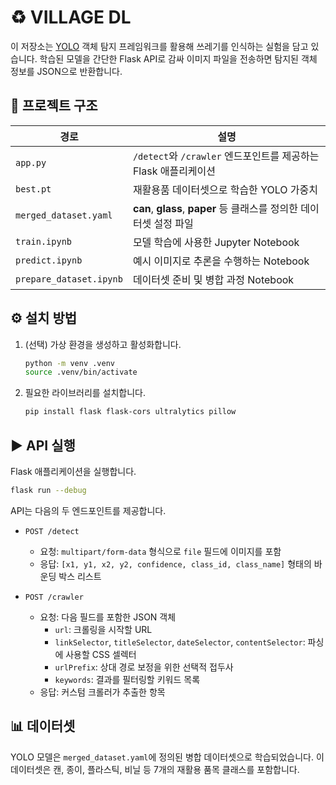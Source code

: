 # ♻️ VILLAGE DL

이 저장소는 [YOLO](https://github.com/ultralytics/ultralytics) 객체 탐지 프레임워크를 활용해 쓰레기를 인식하는 실험을 담고 있습니다. 
학습된 모델을 간단한 Flask API로 감싸 이미지 파일을 전송하면 탐지된 객체 정보를 JSON으로 반환합니다.

## 📂 프로젝트 구조

| 경로 | 설명 |
| ---- | ---- |
| `app.py` | `/detect`와 `/crawler` 엔드포인트를 제공하는 Flask 애플리케이션 |
| `best.pt` | 재활용품 데이터셋으로 학습한 YOLO 가중치 |
| `merged_dataset.yaml` | **can**, **glass**, **paper** 등 클래스를 정의한 데이터셋 설정 파일 |
| `train.ipynb` | 모델 학습에 사용한 Jupyter Notebook |
| `predict.ipynb` | 예시 이미지로 추론을 수행하는 Notebook |
| `prepare_dataset.ipynb` | 데이터셋 준비 및 병합 과정 Notebook |

## ⚙️ 설치 방법

1. (선택) 가상 환경을 생성하고 활성화합니다.
   ```bash
   python -m venv .venv
   source .venv/bin/activate
   ```
2. 필요한 라이브러리를 설치합니다.
   ```bash
   pip install flask flask-cors ultralytics pillow
   ```

## ▶️ API 실행

Flask 애플리케이션을 실행합니다.
```bash
flask run --debug
```

API는 다음의 두 엔드포인트를 제공합니다.

- `POST /detect`
  - 요청: `multipart/form-data` 형식으로 `file` 필드에 이미지를 포함
  - 응답: `[x1, y1, x2, y2, confidence, class_id, class_name]` 형태의 바운딩 박스 리스트

- `POST /crawler`
  - 요청: 다음 필드를 포함한 JSON 객체
    - `url`: 크롤링을 시작할 URL
    - `linkSelector`, `titleSelector`, `dateSelector`, `contentSelector`: 파싱에 사용할 CSS 셀렉터
    - `urlPrefix`: 상대 경로 보정을 위한 선택적 접두사
    - `keywords`: 결과를 필터링할 키워드 목록
  - 응답: 커스텀 크롤러가 추출한 항목

## 📊 데이터셋

YOLO 모델은 `merged_dataset.yaml`에 정의된 병합 데이터셋으로 학습되었습니다. 
이 데이터셋은 캔, 종이, 플라스틱, 비닐 등 7개의 재활용 품목 클래스를 포함합니다.



